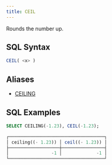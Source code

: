 ```yaml
---
title: CEIL
---
```


Rounds the number up.

## SQL Syntax

```sql
CEIL( <x> )
```

## Aliases

- [CEILING](ceiling.md)

## SQL Examples

```sql
SELECT CEILING(-1.23), CEIL(-1.23);

┌────────────────────────────────────┐
│ ceiling((- 1.23)) │ ceil((- 1.23)) │
├───────────────────┼────────────────┤
│                -1 │             -1 │
└────────────────────────────────────┘
```